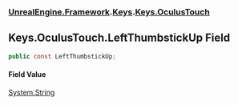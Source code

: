 ### [UnrealEngine.Framework](./UnrealEngine-Framework.md 'UnrealEngine.Framework').[Keys](./Keys.md 'UnrealEngine.Framework.Keys').[Keys.OculusTouch](./Keys-OculusTouch.md 'UnrealEngine.Framework.Keys.OculusTouch')
## Keys.OculusTouch.LeftThumbstickUp Field
  
```csharp
public const LeftThumbstickUp;
```
#### Field Value
[System.String](https://docs.microsoft.com/en-us/dotnet/api/System.String 'System.String')  
